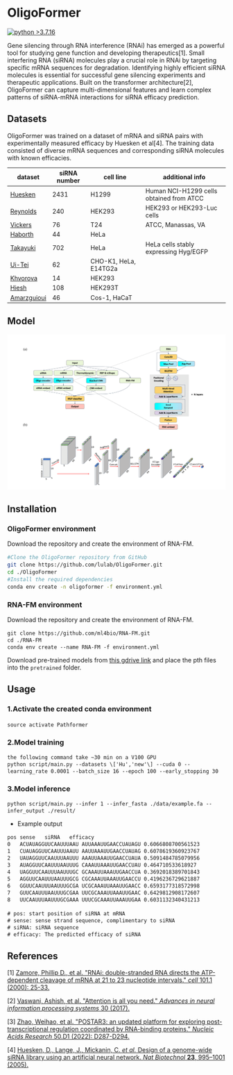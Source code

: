 # OligoFormer

[![python >3.7.16](https://img.shields.io/badge/python-3.7.16-brightgreen)](https://www.python.org/) 

Gene silencing through RNA interference (RNAi) has emerged as a powerful tool for studying gene function and developing therapeutics[1]. Small interfering RNA (siRNA) molecules play a crucial role in RNAi by targeting specific mRNA sequences for degradation. Identifying highly efficient siRNA molecules is essential for successful gene silencing experiments and therapeutic applications. Built on the transformer architecture[2],  OligoFormer can capture multi-dimensional features and learn complex patterns of siRNA-mRNA interactions for siRNA efficacy prediction.

## Datasets

OligoFormer was trained on a dataset of mRNA and siRNA pairs with experimentally measured efficacy by Huesken et al[4]. The training data consisted of diverse mRNA sequences and corresponding siRNA molecules with known efficacies.

| dataset                                                      | siRNA number | cell  line              | additional  info                          |
| ------------------------------------------------------------ | ------------ | ----------------------- | ----------------------------------------- |
| [Huesken](https://www.nature.com/articles/nbt1118)           | 2431         | H1299                   | Human  NCI-H1299 cells obtained from ATCC |
| [Reynolds](https://www.nature.com/articles/nbt936)           | 240          | HEK293                  | HEK293  or HEK293-Luc cells               |
| [Vickers](https://www.jbc.org/article/S0021-9258(19)32641-9/fulltext) | 76           | T24                     | ATCC,  Manassas,  VA                      |
| [Haborth](https://www.liebertpub.com/doi/10.1089/108729003321629638) | 44           | HeLa                    |                                           |
| [Takayuki](https://academic.oup.com/nar/article/35/4/e27/1079934) | 702          | HeLa                    | HeLa  cells stably expressing Hyg/EGFP    |
| [Ui-](https://academic.oup.com/nar/article/32/3/936/2904484?login=false)[Tei](https://academic.oup.com/nar/article/32/3/936/2904484?login=false) | 62           | CHO-K1,  HeLa,  E14TG2a |                                           |
| [Khvorova](https://www.nature.com/articles/nbt936)           | 14           | HEK293                  |                                           |
| [Hiesh](https://academic.oup.com/nar/article/32/3/893/2904476) | 108          | HEK293T                 |                                           |
| [Amarzguioui](https://pubmed.ncbi.nlm.nih.gov/12527766/)     | 46           | Cos-1,  HaCaT           |                                           |

## Model

![OligoFormer_architecture](figures/Figure1.png)

## Installation

### OligoFormer environment

Download the repository and create the environment of RNA-FM.

```bash
#Clone the OligoFormer repository from GitHub
git clone https://github.com/lulab/OligoFormer.git
cd ./OligoFormer
#Install the required dependencies
conda env create -n oligoformer -f environment.yml
```

### RNA-FM environment

Download the repository and create the environment of RNA-FM.
```
git clone https://github.com/ml4bio/RNA-FM.git
cd ./RNA-FM
conda env create --name RNA-FM -f environment.yml
```

Download pre-trained models from [this gdrive link](https://drive.google.com/drive/folders/1VGye74GnNXbUMKx6QYYectZrY7G2pQ_J?usp=share_link) and place the pth files into the `pretrained` folder.



## Usage


### 1.Activate the created conda environment

```source activate Pathformer```

### 2.Model training

```
the following command take ~30 min on a V100 GPU
python script/main.py --datasets \['Hu','new'\] --cuda 0 --learning_rate 0.0001 --batch_size 16 --epoch 100 --early_stopping 30
```

### 3.Model inference
```
python script/main.py --infer 1 --infer_fasta ./data/example.fa --infer_output ./result/
```


- Example output

```text
pos	sense	siRNA	efficacy
0	ACUAUAGGUUCAAUUUAAU	AUUAAAUUGAACCUAUAGU	0.6066808700561523
1	CUAUAGGUUCAAUUUAAUU	AAUUAAAUUGAACCUAUAG	0.6078619360923767
2	UAUAGGUUCAAUUUAAUUU	AAAUUAAAUUGAACCUAUA	0.5091484785079956
3	AUAGGUUCAAUUUAAUUUG	CAAAUUAAAUUGAACCUAU	0.464710533618927
4	UAGGUUCAAUUUAAUUUGC	GCAAAUUAAAUUGAACCUA	0.3692018389701843
5	AGGUUCAAUUUAAUUUGCG	CGCAAAUUAAAUUGAACCU	0.4196236729621887
6	GGUUCAAUUUAAUUUGCGA	UCGCAAAUUAAAUUGAACC	0.6593177318572998
7	GUUCAAUUUAAUUUGCGAA	UUCGCAAAUUAAAUUGAAC	0.6429812908172607
8	UUCAAUUUAAUUUGCGAAA	UUUCGCAAAUUAAAUUGAA	0.6031132340431213

# pos: start position of siRNA at mRNA
# sense: sense strand sequence, complimentary to siRNA
# siRNA: siRNA sequence
# efficacy: The predicted efficacy of siRNA
```


## References

[1] [Zamore, Phillip D., et al. "RNAi: double-stranded RNA directs the ATP-dependent cleavage of mRNA at 21 to 23 nucleotide intervals." *cell* 101.1 (2000): 25-33.](https://www.sciencedirect.com/science/article/pii/S0092867400806200)

[2] [Vaswani, Ashish, et al. "Attention is all you need." *Advances in neural information processing systems* 30 (2017).](https://proceedings.neurips.cc/paper/2017/file/3f5ee243547dee91fbd053c1c4a845aa-Paper.pdf)

[3] [Zhao, Weihao, et al. "POSTAR3: an updated platform for exploring post-transcriptional regulation coordinated by RNA-binding proteins." *Nucleic Acids Research* 50.D1 (2022): D287-D294.](https://academic.oup.com/nar/article/50/D1/D287/6353804)

[4] [Huesken, D., Lange, J., Mickanin, C. *et al.* Design of a genome-wide siRNA library using an artificial neural network. *Nat Biotechnol* **23**, 995–1001 (2005).](https://www.nature.com/articles/nbt1118#Abs1)

